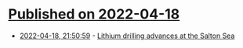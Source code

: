 # [Published on 2022-04-18](index.md)

* [2022-04-18, 21:50:59](https://news.ycombinator.com/item?id=31077070) - [Lithium drilling advances at the Salton Sea](https://www.kcet.org/news-community/as-lithium-drilling-advances-at-the-salton-sea-researchers-work-out-the-details)

